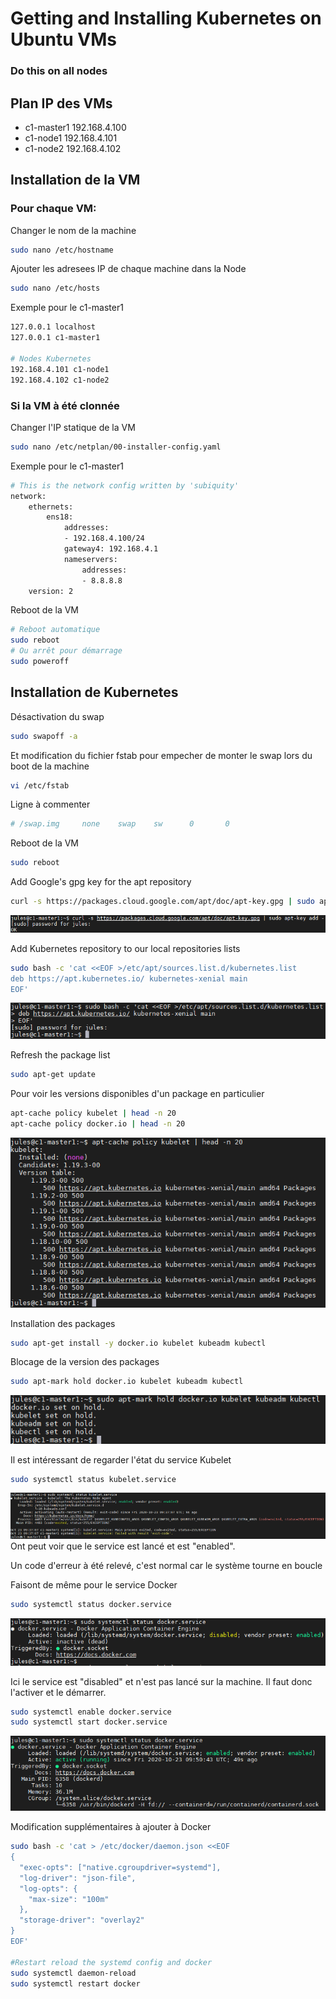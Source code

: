 # Getting and Installing Kubernetes on Ubuntu VMs
### Do this on all nodes

## Plan IP des VMs

* c1-master1 192.168.4.100
* c1-node1 192.168.4.101
* c1-node2 192.168.4.102

## Installation de la VM

### Pour chaque VM:

Changer le nom de la machine
```bash
sudo nano /etc/hostname
```

Ajouter les adresees IP de chaque machine dans la Node
```bash
sudo nano /etc/hosts
```
Exemple pour le c1-master1
```bash
127.0.0.1 localhost
127.0.0.1 c1-master1

# Nodes Kubernetes
192.168.4.101 c1-node1
192.168.4.102 c1-node2
```

### Si la VM à été clonnée

Changer l'IP statique de la VM
```bash
sudo nano /etc/netplan/00-installer-config.yaml 
```
Exemple pour le c1-master1
```bash
# This is the network config written by 'subiquity'
network:
    ethernets:
        ens18:
            addresses:
            - 192.168.4.100/24
            gateway4: 192.168.4.1
            nameservers:
                addresses:
                - 8.8.8.8
    version: 2
```

Reboot de la VM
```bash
# Reboot automatique
sudo reboot
# Ou arrêt pour démarrage
sudo poweroff
```
## Installation de Kubernetes
Désactivation du swap
```bash
sudo swapoff -a
```
Et modification du fichier fstab pour empecher de monter le swap lors du boot de la machine
```bash
vi /etc/fstab
```
Ligne à commenter
```bash
# /swap.img     none    swap    sw      0       0
```

Reboot de la VM
```bash
sudo reboot
```

Add Google's gpg key for the apt repository
```bash
curl -s https://packages.cloud.google.com/apt/doc/apt-key.gpg | sudo apt-key add -
```
![add gpg key](assets/add_gpg_key.png)

Add Kubernetes repository to our local repositories lists
```bash
sudo bash -c 'cat <<EOF >/etc/apt/sources.list.d/kubernetes.list
deb https://apt.kubernetes.io/ kubernetes-xenial main
EOF'
```
![add sources](assets/add_sources.png)

Refresh the package list
```bash
sudo apt-get update
```

Pour voir les versions disponibles d'un package en particulier
```bash
apt-cache policy kubelet | head -n 20 
apt-cache policy docker.io | head -n 20 
```
![kubelet version](assets/kubelet_versions.png)

Installation des packages
```bash
sudo apt-get install -y docker.io kubelet kubeadm kubectl
```

Blocage de la version des packages
```bash
sudo apt-mark hold docker.io kubelet kubeadm kubectl
```
![hold package](assets/hold_packages.png)

Il est intéressant de regarder l'état du service Kubelet
```bash
sudo systemctl status kubelet.service
```
![kubelet service](assets/kubelet_service.png)
Ont peut voir que le service est lancé et est "enabled".

Un code d'erreur à été relevé, c'est normal car le système tourne en boucle 

Faisont de même pour le service Docker
```bash
sudo systemctl status docker.service
```
![docker service disabled](assets/docker_service_disabled.png)

Ici le service est "disabled" et n'est pas lancé sur la machine. Il faut donc l'activer et le démarrer.

```bash
sudo systemctl enable docker.service
sudo systemctl start docker.service
```
![docker service enabled](assets/docker_service_enabled.png)

Modification supplémentaires à ajouter à Docker
```bash
sudo bash -c 'cat > /etc/docker/daemon.json <<EOF
{
  "exec-opts": ["native.cgroupdriver=systemd"],
  "log-driver": "json-file",
  "log-opts": {
    "max-size": "100m"
  },
  "storage-driver": "overlay2"
}
EOF'

#Restart reload the systemd config and docker
sudo systemctl daemon-reload
sudo systemctl restart docker

```
